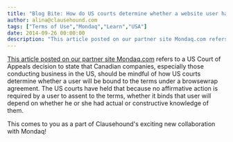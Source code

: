 ```yaml
---
title: "Blog Bite: How do US courts determine whether a website user has assented to its terms under a browsewrap agreement?"
author: alina@clausehound.com
tags: ["Terms of Use","Mondaq","Learn","USA"]
date: 2014-09-26 00:00:00
description: "This article posted on our partner site Mondaq.com refers to a US Court of Appeals decision to state that Canadian companies, especially those conducting business in the US, should be mindful of how..."
---
```


[This article posted on our partner site Mondaq.com](http://www.mondaq.com/canada/x/342684/IT+internet/Website+Terms+and+Conditions+What+Constitutes+Acceptance+A+Recent+US+Case+Casts+Doubt) refers to a US Court of Appeals decision to state that Canadian companies, especially those conducting business in the US, should be mindful of how US courts determine whether a user will be bound to the terms under a browsewrap agreement. The US courts have held that because no affirmative action is required by a user to assent to the terms, whether it binds that user will depend on whether he or she had actual or constructive knowledge of them.

This comes to you as a part of Clausehound's exciting new collaboration with Mondaq!